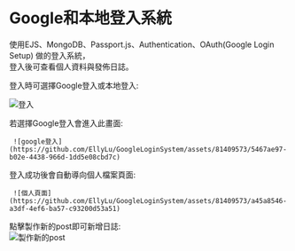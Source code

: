 # Google和本地登入系統
使用EJS、MongoDB、Passport.js、Authentication、OAuth(Google Login Setup) 做的登入系統，   
登入後可查看個人資料與發佈日誌。

登入時可選擇Google登入或本地登入:  
  
   ![登入](https://github.com/EllyLu/GoogleLoginSystem/assets/81409573/4c2d4e70-9cb3-45c0-a5b7-221b588549f9)
   
若選擇Google登入會進入此畫面:


     ![google登入](https://github.com/EllyLu/GoogleLoginSystem/assets/81409573/5467ae97-b02e-4438-966d-1dd5e08cbd7c)
登入成功後會自動導向個人檔案頁面:  

     ![個人頁面](https://github.com/EllyLu/GoogleLoginSystem/assets/81409573/a45a8546-a3df-4ef6-ba57-c93200d53a51)
點擊製作新的post即可新增日誌:  
![製作新的post](https://github.com/EllyLu/GoogleLoginSystem/assets/81409573/abd8f83e-7df2-4768-b18e-06e8b805c091)
